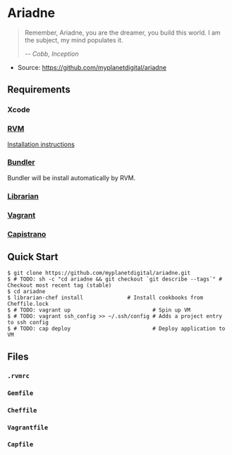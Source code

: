 Ariadne
=======

> Remember, Ariadne, you are the dreamer, you build this world. I am the
> subject, my mind populates it.
>
> *-- Cobb, Inception*

 * Source: https://github.com/myplanetdigital/ariadne

Requirements
------------

### Xcode

### [RVM][about-rvm]

[Installation instructions][install-rvm]

### [Bundler][about-bundler]

Bundler will be install automatically by RVM.

### [Librarian][about-lib]

### [Vagrant][about-vagrant]

### [Capistrano][about-cap]

Quick Start
-----------

    $ git clone https://github.com/myplanetdigital/ariadne.git
    $ # TODO: sh -c "cd ariadne && git checkout `git describe --tags`" # Checkout most recent tag (stable)
    $ cd ariadne
    $ librarian-chef install              # Install cookbooks from Cheffile.lock
    $ # TODO: vagrant up                          # Spin up VM
    $ # TODO: vagrant ssh_config >> ~/.ssh/config # Adds a project entry to ssh config
    $ # TODO: cap deploy                          # Deploy application to VM

Files
-----

### `.rvmrc`

### `Gemfile`

### `Cheffile`

### `Vagrantfile`

### `Capfile`

   [about-rvm]:     <http://beginrescueend.com/>
   [about-bundler]: <http://gembundler.com/>
   [about-lib]:     <https://github.com/applicationsonline/librarian>
   [about-vagrant]: <http://vagrantup.com/>
   [about-cap]:     <https://github.com/capistrano/capistrano/wiki>
   [install-rvm]:   <http://beginrescueend.com/rvm/install/>
